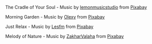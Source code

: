 The Cradle of Your Soul - Music by <a href="/users/lemonmusicstudio-14942887/?tab=audio&amp;utm_source=link-attribution&amp;utm_medium=referral&amp;utm_campaign=audio&amp;utm_content=15700">lemonmusicstudio</a> from <a href="https://pixabay.com/?utm_source=link-attribution&amp;utm_medium=referral&amp;utm_campaign=music&amp;utm_content=15700">Pixabay</a>

Morning Garden - Music by <a href="/users/olexy-25300778/?tab=audio&amp;utm_source=link-attribution&amp;utm_medium=referral&amp;utm_campaign=audio&amp;utm_content=15013">Olexy</a> from <a href="https://pixabay.com/?utm_source=link-attribution&amp;utm_medium=referral&amp;utm_campaign=music&amp;utm_content=15013">Pixabay</a>

Just Relax - Music by <a href="/users/lesfm-22579021/?tab=audio&amp;utm_source=link-attribution&amp;utm_medium=referral&amp;utm_campaign=audio&amp;utm_content=11157">Lesfm</a> from <a href="https://pixabay.com/music/?utm_source=link-attribution&amp;utm_medium=referral&amp;utm_campaign=music&amp;utm_content=11157">Pixabay</a>

Melody of Nature - Music by <a href="/users/zakharvalaha-22836301/?tab=audio&amp;utm_source=link-attribution&amp;utm_medium=referral&amp;utm_campaign=audio&amp;utm_content=6672">ZakharValaha</a> from <a href="https://pixabay.com/?utm_source=link-attribution&amp;utm_medium=referral&amp;utm_campaign=music&amp;utm_content=6672">Pixabay</a>
